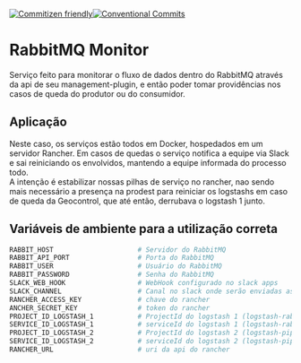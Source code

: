 [![Commitizen friendly](https://img.shields.io/badge/commitizen-friendly-brightgreen.svg)](http://commitizen.github.io/cz-cli/)[![Conventional Commits](https://img.shields.io/badge/Conventional%20Commits-1.0.0-yellow.svg)](https://conventionalcommits.org)

# RabbitMQ Monitor

Serviço feito para monitorar o fluxo de dados dentro do RabbitMQ através da api de seu management-plugin, e então poder tomar providências nos casos de queda do produtor ou do consumidor. 

## Aplicação

Neste caso, os serviços estão todos em Docker, hospedados em um servidor Rancher. Em casos de quedas o serviço notifica a equipe via Slack e sai reiniciando os envolvidos, mantendo a equipe informada do processo todo.  
A intenção é estabilizar nossas pilhas de serviço no rancher, nao sendo mais necessário a presença na prodest para reiniciar os logstashs em caso de queda da Geocontrol, que até então, derrubava o logstash 1 junto.

## Variáveis de ambiente para a utilização correta
```bash
RABBIT_HOST                     # Servidor do RabbitMQ
RABBIT_API_PORT                 # Porta do RabbitMQ
RABBIT_USER                     # Usuário do RabbitMQ
RABBIT_PASSWORD                 # Senha do RabbitMQ
SLACK_WEB_HOOK                  # WebHook configurado no slack apps
SLACK_CHANNEL                   # Canal no slack onde serão enviadas as mensagens de eventos
RANCHER_ACCESS_KEY              # chave do rancher
ANCHER_SECRET_KEY               # token do rancher
PROJECT_ID_LOGSTASH_1           # ProjectId do logstash 1 (logstash-rabbit)
SERVICE_ID_LOGSTASH_1           # serviceId do logstash 1 (logstash-rabbit)
PROJECT_ID_LOGSTASH_2           # ProjectId do logstash 2 (logstash-pipeline)
SERVICE_ID_LOGSTASH_2           # serviceId do logstash 2 (logstash-pipeline)
RANCHER_URL                     # uri da api do rancher
```

